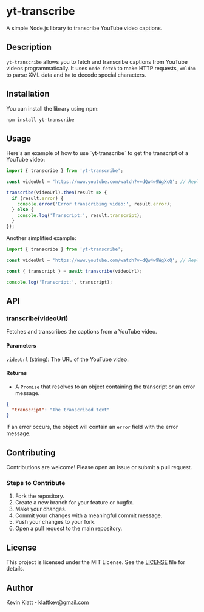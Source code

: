 # yt-transcribe

A simple Node.js library to transcribe YouTube video captions.

## Description

`yt-transcribe` allows you to fetch and transcribe captions from YouTube videos programmatically. It uses `node-fetch` to make HTTP requests, `xmldom` to parse XML data and `he` to decode special characters.

## Installation

You can install the library using npm:

```bash
npm install yt-transcribe
```
## Usage

Here's an example of how to use \`yt-transcribe\` to get the transcript of a YouTube video:

```javascript
import { transcribe } from 'yt-transcribe';

const videoUrl = 'https://www.youtube.com/watch?v=dQw4w9WgXcQ'; // Replace with a real video URL

transcribe(videoUrl).then(result => {
  if (result.error) {
    console.error('Error transcribing video:', result.error);
  } else {
    console.log('Transcript:', result.transcript);
  }
});
```

Another simplified example:

```javascript
import { transcribe } from 'yt-transcribe';

const videoUrl = 'https://www.youtube.com/watch?v=dQw4w9WgXcQ'; // Replace with a real video URL

const { transcript } = await transcribe(videoUrl);

console.log('Transcript:', transcript);
```

## API

### transcribe(videoUrl)

Fetches and transcribes the captions from a YouTube video.

#### Parameters

`videoUrl` (string): The URL of the YouTube video.

#### Returns

- A `Promise` that resolves to an object containing the transcript or an error message.

```json
{
  "transcript": "The transcribed text"
}
```

If an error occurs, the object will contain an `error` field with the error message.

## Contributing

Contributions are welcome! Please open an issue or submit a pull request.

### Steps to Contribute

1. Fork the repository.
2. Create a new branch for your feature or bugfix.
3. Make your changes.
4. Commit your changes with a meaningful commit message.
5. Push your changes to your fork.
6. Open a pull request to the main repository.

## License

This project is licensed under the MIT License. See the [LICENSE](LICENSE) file for details.

## Author

Kevin Klatt - [klattkev@gmail.com](mailto:klattkev@gmail.com)
